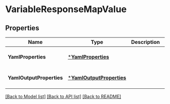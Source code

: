 # VariableResponseMapValue

## Properties
Name | Type | Description | Notes
------------ | ------------- | ------------- | -------------
**YamlProperties** | [***YamlProperties**](YamlProperties.md) |  | [optional] [default to null]
**YamlOutputProperties** | [***YamlOutputProperties**](YamlOutputProperties.md) |  | [optional] [default to null]

[[Back to Model list]](../README.md#documentation-for-models) [[Back to API list]](../README.md#documentation-for-api-endpoints) [[Back to README]](../README.md)


